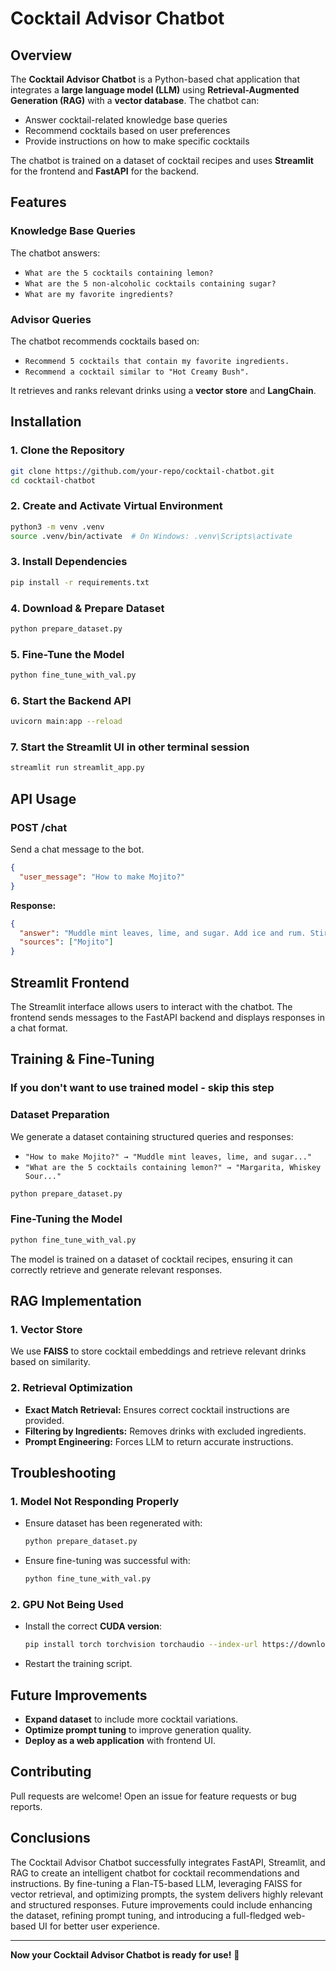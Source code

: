 # Cocktail Advisor Chatbot

## Overview
The **Cocktail Advisor Chatbot** is a Python-based chat application that integrates a **large language model (LLM)** using **Retrieval-Augmented Generation (RAG)** with a **vector database**. The chatbot can:
- Answer cocktail-related knowledge base queries
- Recommend cocktails based on user preferences
- Provide instructions on how to make specific cocktails

The chatbot is trained on a dataset of cocktail recipes and uses **Streamlit** for the frontend and **FastAPI** for the backend.

## Features
### **Knowledge Base Queries**
The chatbot answers:
- `What are the 5 cocktails containing lemon?`
- `What are the 5 non-alcoholic cocktails containing sugar?`
- `What are my favorite ingredients?`

### **Advisor Queries**
The chatbot recommends cocktails based on:
- `Recommend 5 cocktails that contain my favorite ingredients.`
- `Recommend a cocktail similar to "Hot Creamy Bush".`

It retrieves and ranks relevant drinks using a **vector store** and **LangChain**.

## Installation
### **1. Clone the Repository**
```bash
git clone https://github.com/your-repo/cocktail-chatbot.git
cd cocktail-chatbot
```

### **2. Create and Activate Virtual Environment**
```bash
python3 -m venv .venv
source .venv/bin/activate  # On Windows: .venv\Scripts\activate
```

### **3. Install Dependencies**
```bash
pip install -r requirements.txt
```

### **4. Download & Prepare Dataset**
```bash
python prepare_dataset.py
```

### **5. Fine-Tune the Model**
```bash
python fine_tune_with_val.py
```

### **6. Start the Backend API**
```bash
uvicorn main:app --reload
```

### **7. Start the Streamlit UI in other terminal session**
```bash
streamlit run streamlit_app.py
```

## API Usage
### **POST /chat**
Send a chat message to the bot.
```json
{
  "user_message": "How to make Mojito?"
}
```
**Response:**
```json
{
  "answer": "Muddle mint leaves, lime, and sugar. Add ice and rum. Stir well. Top with soda water.",
  "sources": ["Mojito"]
}
```

## Streamlit Frontend
The Streamlit interface allows users to interact with the chatbot. The frontend sends messages to the FastAPI backend and displays responses in a chat format.

## Training & Fine-Tuning
### If you don't want to use trained model - skip this step
### **Dataset Preparation**
We generate a dataset containing structured queries and responses:
- `"How to make Mojito?" → "Muddle mint leaves, lime, and sugar..."`
- `"What are the 5 cocktails containing lemon?" → "Margarita, Whiskey Sour..."`

```bash
python prepare_dataset.py
```

### **Fine-Tuning the Model**
```bash
python fine_tune_with_val.py
```
The model is trained on a dataset of cocktail recipes, ensuring it can correctly retrieve and generate relevant responses.

## RAG Implementation
### **1. Vector Store**
We use **FAISS** to store cocktail embeddings and retrieve relevant drinks based on similarity.

### **2. Retrieval Optimization**
- **Exact Match Retrieval:** Ensures correct cocktail instructions are provided.
- **Filtering by Ingredients:** Removes drinks with excluded ingredients.
- **Prompt Engineering:** Forces LLM to return accurate instructions.

## Troubleshooting
### **1. Model Not Responding Properly**
- Ensure dataset has been regenerated with:
  ```bash
  python prepare_dataset.py
  ```
- Ensure fine-tuning was successful with:
  ```bash
  python fine_tune_with_val.py
  ```

### **2. GPU Not Being Used**
- Install the correct **CUDA version**:
  ```bash
  pip install torch torchvision torchaudio --index-url https://download.pytorch.org/whl/cu121
  ```
- Restart the training script.

## Future Improvements
- **Expand dataset** to include more cocktail variations.
- **Optimize prompt tuning** to improve generation quality.
- **Deploy as a web application** with frontend UI.

## Contributing
Pull requests are welcome! Open an issue for feature requests or bug reports.

## Conclusions

The Cocktail Advisor Chatbot successfully integrates FastAPI, Streamlit, and RAG to create an intelligent chatbot for cocktail recommendations and instructions. By fine-tuning a Flan-T5-based LLM, leveraging FAISS for vector retrieval, and optimizing prompts, the system delivers highly relevant and structured responses. Future improvements could include enhancing the dataset, refining prompt tuning, and introducing a full-fledged web-based UI for better user experience.

---

**Now your Cocktail Advisor Chatbot is ready for use!** 🍹

